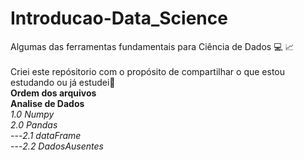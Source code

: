 # Introducao-Data_Science
Algumas das ferramentas fundamentais para Ciência de Dados :computer: :chart_with_upwards_trend:
<br><br>
Criei este repósitorio com o propósito de compartilhar o que estou estudando ou já estudei:closed_book:
<br>
**Ordem dos arquivos**<br>
**Analise de Dados**<br>
*1.0 Numpy* <br>
*2.0 Pandas*
<br>
---*2.1 dataFrame*
<br>
---*2.2 DadosAusentes*
